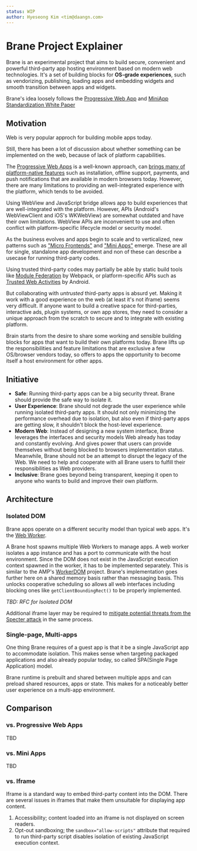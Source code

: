 ```yaml
---
status: WIP
author: Hyeseong Kim <tim@daangn.com>
---
```


# Brane Project Explainer

Brane is an experimental project that aims to build secure, convenient and powerful third-party app hosting environment based on modern web technologies. It's a set of building blocks for **OS-grade experiences**, such as vendorizing, publishing, loading apps and embedding widgets and smooth transition between apps and widgets.

Brane's idea loosely follows the [Progressive Web App](https://web.dev/progressive-web-apps/) and [MiniApp Standardization White Paper](https://www.w3.org/TR/mini-app-white-paper/)

## Motivation

Web is very popular approch for building mobile apps today.

Still, there has been a lot of discussion about whether something can be implemented on the web, because of lack of platform capabilities.

The [Progressive Web Apps](https://web.dev/progressive-web-apps/) is a well-known approach, can [brings many of platform-native features](https://whatwebcando.today/) such as installation, offline support, payments, and push notifications that are available in modern browsers today. However, there are many limitations to providing an well-integrated experience with the platform, which tends to be avoided.

Using WebView and JavaScript bridge allows app to build experiences that are well-integrated with the platform. However, APIs (Android's WebViewClient and iOS's WKWebView) are somewhat outdated and have their own limitations. WebView APIs are inconvenient to use and often conflict with platform-specific lifecycle model or security model.

As the business evolves and apps begin to scale and to verticalized, new patterns such as ["Micro Frontends"](https://micro-frontends.org/) and ["Mini Apps"](https://web.dev/mini-apps/) emerge. These are all for single, standalone app development and non of these can describe a usecase for running third-party codes.

Using trusted third-party codes may partially be able by static build tools like [Module Federation](https://webpack.js.org/concepts/module-federation/) by Webpack, or platform-specific APIs such as [Trusted Web Activities](https://developer.chrome.com/docs/android/trusted-web-activity/) by Android.

But collaborating with *untrusted* third-party apps is absurd yet. Making it work with a good experience on the web (at least it's not iframe) seems very difficult. If anyone want to build a creative space for third-parties, interactive ads, plugin systems, or own app stores, they need to consider a unique approach from the scratch to secure and to integrate with existing platform.

Brain starts from the desire to share some working and sensible building blocks for apps that want to build their own platforms today. Brane lifts up the responsibilities and feature limitations that are exclusive a few OS/browser vendors today, so offers to apps the opportunity to become itself a host environment for other apps.

## Initiative

- **Safe**: Running third-party apps can be a big security threat. Brane should provide the safe way to isolate it.
- **User Experience**: Brane should not degrade the user experience while running isolated third-party apps. It should not only minimizing the performance overhead due to isolation, but also even if third-party apps are getting slow, it shouldn't block the host-level experience.
- **Modern Web**: Instead of designing a new system interface, Brane leverages the interfaces and security models Web already has today and constantly evolving. And gives power that users can provide themselves without being blocked to browsers implementation status. Meanwhile, Brane should not be an attempt to disrupt the legacy of the Web. We need to help and cooperate with all Brane users to fulfill their responsibilities as Web providers.
- **Inclusive**: Brane goes beyond being transparent, keeping it open to anyone who wants to build and improve their own platform.

## Architecture

### Isolated DOM

Brane apps operate on a different security model than typical web apps. It's the [Web Worker].

A Brane host spawns multiple Web Workers to manage apps. A web worker isolates a app instance and has a port to communicate with the host environment. Since the DOM does not exist in the JavaScript execution context spawned in the worker, it has to be implemented separately. This is similar to the AMP's [WorkerDOM](https://github.com/ampproject/worker-dom) project. Brane's implementation goes further here on a shared memory basis rather than messaging basis. This unlocks cooperative scheduling so allows all web interfaces including blocking ones like `getClientBoundingRect()` to be properly implemented.

*TBD: RFC for Isolated DOM*

Additional iframe layer may be required to [mitigate potential threats from the Specter attack](https://www.w3.org/TR/post-spectre-webdev/) in the same process.

### Single-page, Multi-apps

One thing Brane requires of a guest app is that it be a single JavaScript app to accommodate isolation. This makes sense when targeting packaged applications and also already popular today, so called SPA(Single Page Application) model.

Brane runtime is prebuilt and shared between multiple apps and can preload shared resources, apps or state. This makes for a noticeably better user experience on a multi-app environment.

## Comparison

### vs. Progressive Web Apps

TBD

### vs. Mini Apps

TBD

### vs. Iframe

Iframe is a standard way to embed third-party content into the DOM. There are several issues in iframes that make them unsuitable for displaying app content.

1. Accessibility; content loaded into an iframe is not displayed on screen readers.
2. Opt-out sandboxing; the `sandbox="allow-scripts"` attribute that required to run third-party script disables isolation of existing JavaScript execution context.

[PWA]: https://web.dev/progressive-web-apps/
[Mini Apps]: https://web.dev/mini-apps/
[Web Worker]: https://html.spec.whatwg.org/multipage/#workers
